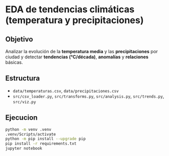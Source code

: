 # EDA de tendencias climáticas (temperatura y precipitaciones)

## Objetivo
Analizar la evolución de la **temperatura media** y las **precipitaciones** por ciudad y detectar **tendencias (°C/década)**, **anomalías** y **relaciones** básicas.

## Estructura
- `data/temperaturas.csv`, `data/precipitaciones.csv`
- `src/csv_loader.py`, `src/transforms.py`, `src/analysis.py`, `src/trends.py`, `src/viz.py`

## Ejecucion
```bash
python -m venv .venv
.venv/Scripts/activate 
python -m pip install --upgrade pip
pip install -r requirements.txt
jupyter notebook
